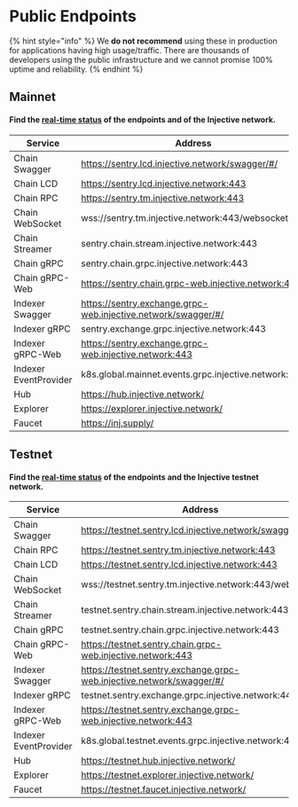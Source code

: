 # Public Endpoints

{% hint style="info" %}
We **do not recommend** using these in production for applications having high usage/traffic. There are thousands of developers using the public infrastructure and we cannot promise 100% uptime and reliability.
{% endhint %}

## Mainnet

#### Find the [real-time status](https://status.injective.network/) of the endpoints and of the Injective network.

| Service          			| Address                                                       |
| ---------------- | ------------------------------------------------------------- |
| Chain Swagger          | https://sentry.lcd.injective.network/swagger/#/               		 |
| Chain LCD              | https://sentry.lcd.injective.network:443                      |
| Chain RPC              | https://sentry.tm.injective.network:443                       |
| Chain WebSocket        | wss://sentry.tm.injective.network:443/websocket               |
| Chain Streamer     | sentry.chain.stream.injective.network:443                     		 |
| Chain gRPC             | sentry.chain.grpc.injective.network:443                       |
| Chain gRPC-Web         | https://sentry.chain.grpc-web.injective.network:443           |
| Indexer Swagger  | https://sentry.exchange.grpc-web.injective.network/swagger/#/ 		 |
| Indexer gRPC     | sentry.exchange.grpc.injective.network:443                 |
| Indexer gRPC-Web | https://sentry.exchange.grpc-web.injective.network:443     |
| Indexer EventProvider | k8s.global.mainnet.events.grpc.injective.network:443     |
| Hub              | https://hub.injective.network/                                |
| Explorer         | https://explorer.injective.network/                           |
| Faucet           | https://inj.supply/                                           |

## Testnet

#### Find the [real-time status](https://testnet.status.injective.network) of the endpoints and the Injective testnet network.

| Service          | Address                                                               |
| ---------------- | --------------------------------------------------------------------- |
| Chain Swagger          | https://testnet.sentry.lcd.injective.network/swagger/                 |
| Chain RPC              | https://testnet.sentry.tm.injective.network:443                       |
| Chain LCD              | https://testnet.sentry.lcd.injective.network:443                      |
| Chain WebSocket        | wss://testnet.sentry.tm.injective.network:443/websocket               |
| Chain Streamer     | testnet.sentry.chain.stream.injective.network:443                     |
| Chain gRPC             | testnet.sentry.chain.grpc.injective.network:443                       |
| Chain gRPC-Web         | https://testnet.sentry.chain.grpc-web.injective.network:443           |
| Indexer Swagger  | https://testnet.sentry.exchange.grpc-web.injective.network/swagger/#/ |
| Indexer gRPC     | testnet.sentry.exchange.grpc.injective.network:443                    |
| Indexer gRPC-Web | https://testnet.sentry.exchange.grpc-web.injective.network:443        |
| Indexer EventProvider | k8s.global.testnet.events.grpc.injective.network:443     |
| Hub              | https://testnet.hub.injective.network/                                |
| Explorer         | https://testnet.explorer.injective.network/                           |
| Faucet           | https://testnet.faucet.injective.network/                             |
